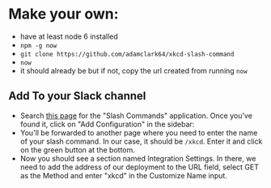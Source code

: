 # Make your own:
* have at least node 6 installed
* ```npm -g now```
* ```git clone https://github.com/adamclark64/xkcd-slash-command```
* ```now```
* it should already be but if not, copy the url created from running ```now```
## Add To your Slack channel
* Search [this page](https://slack.com/apps) for the "Slash Commands" application. Once you've found it, click on "Add Configuration" in the sidebar:
* You'll be forwarded to another page where you need to enter the name of your slash command. In our case, it should be ```/xkcd```. Enter it and click on the green button at the bottom.
* Now you should see a section named Integration Settings. In there, we need to add the address of our deployment to the URL field, select GET as the Method and enter "xkcd" in the Customize Name input.

